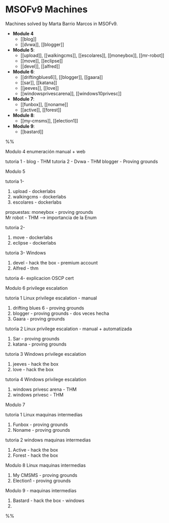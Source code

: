 # MSOFv9 Machines

Machines solved by Marta Barrio Marcos in MSOFv9.

- **Module 4**
  - [[blog]]
  - [[dvwa]], [[blogger]]
- **Module 5**:
  - [[upload]], [[walkingcms]], [[escolares]], [[moneybox]], [[mr-robot]]
  - [[move]], [[eclipse]]
  - [[devel]], [[alfred]]
- **Module 6**:
  - [[driftingblues6]], [[blogger]], [[gaara]]
  - [[sar]], [[katana]]
  - [[jeeves]], [[love]]
  - [[windowsprivescarena]], [[windows10privesc]]
- **Module 7**:
  - [[funbox]], [[noname]]
  - [[active]], [[forest]]
- **Module 8**:
  - [[my-cmsms]], [[election1]]
- **Module 9**:
  - [[bastard]]

%%

Modulo 4 enumeración manual + web

tutoria 1 - blog - THM tutoria 2 - Dvwa - THM blogger - Proving grounds

Modulo 5

tutoria 1-

1. upload - dockerlabs
2. walkingcms - dockerlabs
3. escolares - dockerlabs

propuestas: moneybox - proving grounds\
Mr robot - THM --> importancia de la Enum

tutoria 2-

1. move - dockerlabs
2. eclipse - dockerlabs

tutoria 3- Windows

1. devel - hack the box - premium account
2. Alfred - thm

tutoria 4- explicacion OSCP cert

Modulo 6 privilege escalation

tutoria 1 Linux privilege escalation - manual

1. drifting blues 6 - proving grounds
2. blogger - proving grounds - dos veces hecha
3. Gaara - proving grounds

tutoria 2 Linux privilege escalation - manual + automatizada

1. Sar - proving grounds
2. katana - proving grounds

tutoria 3 Windows privilege escalation

1. jeeves - hack the box
2. love - hack the box

tutoria 4 Windows privilege escalation

1. windows privesc arena - THM
2. windows privesc - THM

Modulo 7

tutoria 1 Linux maquinas intermedias

1. Funbox - proving grounds
2. Noname - proving grounds

tutoria 2 windows maquinas intermedias

1. Active - hack the box
2. Forest - hack the box

Modulo 8 Linux maquinas intermedias

1. My CMSMS - proving grounds
2. Election1 - proving grounds

Modulo 9 - maquinas intermedias

1. Bastard - hack the box - windows
2.

%%
